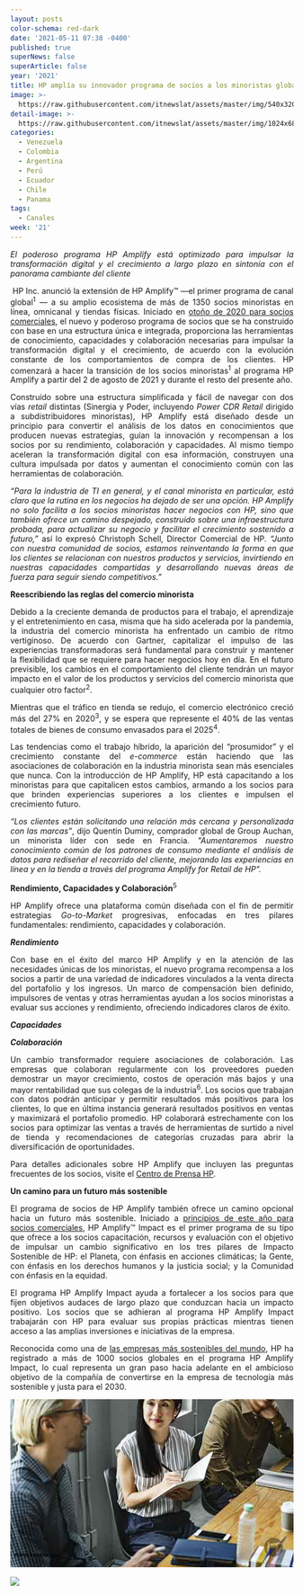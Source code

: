 ```yaml
---
layout: posts
color-schema: red-dark
date: '2021-05-11 07:38 -0400'
published: true
superNews: false
superArticle: false
year: '2021'
title: HP amplía su innovador programa de socios a los minoristas globales
image: >-
  https://raw.githubusercontent.com/itnewslat/assets/master/img/540x320/Socio-de-Negocios-p.jpg
detail-image: >-
  https://raw.githubusercontent.com/itnewslat/assets/master/img/1024x680/Socio-de-Negocios-g.jpg
categories:
  - Venezuela
  - Colombia
  - Argentina
  - Perú
  - Ecuador
  - Chile
  - Panama
tags:
  - Canales
week: '21'
---
```

<p style="text-align: justify;"><strong></strong></p>
<p style="text-align: justify;"><em>El poderoso programa HP Amplify está optimizado para impulsar la transformación digital y el crecimiento a largo plazo en sintonía con el panorama cambiante del cliente</em></p>
<p style="text-align: justify;"> HP Inc. anunció la extensión de HP Amplify™ —el primer programa de canal global<sup>1</sup> — a su amplio ecosistema de más de 1350 socios minoristas en línea, omnicanal y tiendas físicas. Iniciado en <a href="https://press.hp.com/us/en/press-kits/2020/hp-amplify-a-powerful-new-global-partner-program-customer-driven-digital-age.html">otoño de 2020 para socios comerciales</a>, el nuevo y poderoso programa de socios que se ha construido con base en una estructura única e integrada, proporciona las herramientas de conocimiento, capacidades y colaboración necesarias para impulsar la transformación digital y el crecimiento, de acuerdo con la evolución constante de los comportamientos de compra de los clientes. HP comenzará a hacer la transición de los socios minoristas<sup>1</sup> al programa HP Amplify a partir del 2 de agosto de 2021 y durante el resto del presente año.</p>
<p style="text-align: justify;">Construido sobre una estructura simplificada y fácil de navegar con dos vías <em>retail</em> distintas (Sinergia y Poder, incluyendo <em>Power CDR Retail</em> dirigido a subdistribuidores minoristas), HP Amplify está diseñado desde un principio para convertir el análisis de los datos en conocimientos que producen nuevas estrategias, guían la innovación y recompensan a los socios por su rendimiento, colaboración y capacidades. Al mismo tiempo aceleran la transformación digital con esa información, construyen una cultura impulsada por datos y aumentan el conocimiento común con las herramientas de colaboración.</p>
<p style="text-align: justify;"><em>“Para la industria de TI en general, y el canal minorista en particular, está claro que la rutina en los negocios ha dejado de ser una opción. HP Amplify no solo facilita a los socios minoristas hacer negocios con HP, sino que también ofrece un camino despejado, construido sobre una infraestructura probada, para actualizar su negocio y facilitar el crecimiento sostenido a futuro,” </em>así lo expresó Christoph Schell, Director Comercial de HP. <em>“Junto con nuestra comunidad de socios, estamos reinventando la forma en que los clientes se relacionan con nuestros productos y servicios, invirtiendo en nuestras capacidades compartidas y desarrollando nuevas áreas de fuerza para seguir siendo competitivos.”</em></p>
<p style="text-align: justify;"><strong>Reescribiendo las reglas del comercio minorista</strong></p>
<p style="text-align: justify;">Debido a la creciente demanda de productos para el trabajo, el aprendizaje y el entretenimiento en casa, misma que ha sido acelerada por la pandemia, la industria del comercio minorista ha enfrentado un cambio de ritmo vertiginoso. De acuerdo con Gartner, capitalizar el impulso de las experiencias transformadoras será fundamental para construir y mantener la flexibilidad que se requiere para hacer negocios hoy en día. En el futuro previsible, los cambios en el comportamiento del cliente tendrán un mayor impacto en el valor de los productos y servicios del comercio minorista que cualquier otro factor<sup>2</sup>.</p>
<p style="text-align: justify;">Mientras que el tráfico en tienda se redujo, el comercio electrónico creció más del 27% en 2020<sup>3</sup>, y se espera que represente el 40% de las ventas totales de bienes de consumo envasados para el 2025<sup>4</sup>.</p>
<p style="text-align: justify;">Las tendencias como el trabajo híbrido, la aparición del “prosumidor” y el crecimiento constante del <em>e-commerce</em> están haciendo que las asociaciones de colaboración en la industria minorista sean más esenciales que nunca. Con la introducción de HP Amplify, HP está capacitando a los minoristas para que capitalicen estos cambios, armando a los socios para que brinden experiencias superiores a los clientes e impulsen el crecimiento futuro.</p>
<p style="text-align: justify;"><em>“Los clientes están solicitando una relación más cercana y personalizada con las marcas”</em>, dijo Quentin Duminy, comprador global de Group Auchan, un minorista líder con sede en Francia. <em>"Aumentaremos nuestro conocimiento común de los patrones de consumo mediante el análisis de datos para rediseñar el recorrido del cliente, mejorando las experiencias en línea y en la tienda a través del programa Amplify for Retail de HP".</em></p>
<p style="text-align: justify;"><strong>Rendimiento, Capacidades y Colaboración</strong><sup>5 </sup></p>
<p style="text-align: justify;">HP Amplify ofrece una plataforma común diseñada con el fin de permitir estrategias <em>Go-to-Market</em> progresivas, enfocadas en tres pilares fundamentales: rendimiento, capacidades y colaboración.</p>
<p style="text-align: justify;"><strong><em>Rendimiento</em></strong></p>
<p style="text-align: justify;">Con base en el éxito del marco HP Amplify y en la atención de las necesidades únicas de los minoristas, el nuevo programa recompensa a los socios a partir de una variedad de indicadores vinculados a la venta directa del portafolio y los ingresos. Un marco de compensación bien definido, impulsores de ventas y otras herramientas ayudan a los socios minoristas a evaluar sus acciones y rendimiento, ofreciendo indicadores claros de éxito.</p>
<p style="text-align: justify;"><strong><em>Capacidades</em></strong></p>
<p style="text-align: justify;"><strong><em>Colaboración </em></strong></p>
<p style="text-align: justify;">Un cambio transformador requiere asociaciones de colaboración. Las empresas que colaboran regularmente con los proveedores pueden demostrar un mayor crecimiento, costos de operación más bajos y una mayor rentabilidad que sus colegas de la industria<sup>6</sup>. Los socios que trabajan con datos podrán anticipar y permitir resultados más positivos para los clientes, lo que en última instancia generará resultados positivos en ventas y maximizará el portafolio promedio. HP colaborará estrechamente con los socios para optimizar las ventas a través de herramientas de surtido a nivel de tienda y recomendaciones de categorías cruzadas para abrir la diversificación de oportunidades.</p>
<p style="text-align: justify;">Para detalles adicionales sobre HP Amplify que incluyen las preguntas frecuentes de los socios, visite el <a href="https://press.hp.com/us/en/press-kits/2020/hp-amplify-a-powerful-new-global-partner-program-customer-driven-digital-age.html">Centro de Prensa HP</a>.</p>
<p style="text-align: justify;"><strong>Un camino para un futuro más sostenible</strong></p>
<p style="text-align: justify;">El programa de socios de HP Amplify también ofrece un camino opcional hacia un futuro más sostenible. Iniciado a <a href="https://press.hp.com/us/en/press-kits/2021/hp-amplify-impact.html">principios de este año para socios comerciales</a>, HP Amplify™ Impact es el primer programa de su tipo que ofrece a los socios capacitación, recursos y evaluación con el objetivo de impulsar un cambio significativo en los tres pilares de Impacto Sostenible de HP: el Planeta, con énfasis en acciones climáticas; la Gente, con énfasis en los derechos humanos y la justicia social; y la Comunidad con énfasis en la equidad.</p>
<p style="text-align: justify;">El programa HP Amplify Impact ayuda a fortalecer a los socios para que fijen objetivos audaces de largo plazo que conduzcan hacia un impacto positivo. Los socios que se adhieran al programa HP Amplify Impact trabajarán con HP para evaluar sus propias prácticas mientras tienen acceso a las amplias inversiones e iniciativas de la empresa.</p>
<p style="text-align: justify;">Reconocida como una de <a href="https://www.wsj.com/articles/these-are-the-worlds-10-most-sustainable-companies-11602624830">las empresas más sostenibles del mundo</a>, HP ha registrado a más de 1000 socios globales en el programa HP Amplify Impact, lo cual representa un gran paso hacia adelante en el ambicioso objetivo de la compañía de convertirse en la empresa de tecnología más sostenible y justa para el 2030.</p>

![](https://raw.githubusercontent.com/itnewslat/assets/master/img/540x320/Socio-de-Negocios-p.jpg)


<img src="https://tracker.metricool.com/c3po.jpg?hash=56f88a41e39ab42c063cc51676587a04"/>